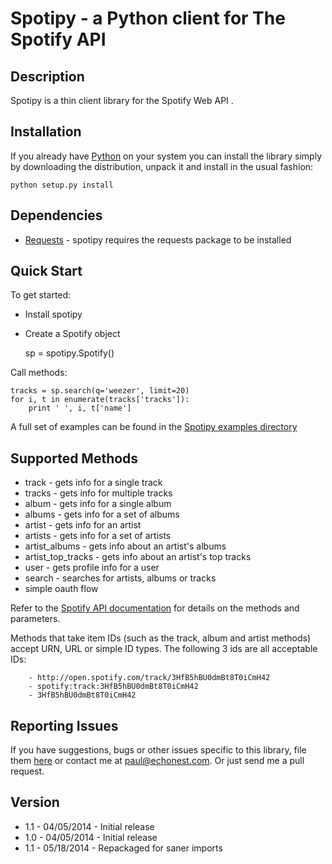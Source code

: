 # Spotipy - a Python client for The Spotify API

## Description

Spotipy is a thin client library for the Spotify Web API . 


## Installation
If you already have [Python](http://www.python.org/) on your system you can install
the library simply by downloading the distribution, unpack it and install in the usual fashion:

    python setup.py install


## Dependencies

- [Requests](https://github.com/kennethreitz/requests) - spotipy requires the requests package to be installed


## Quick Start
To get started:

- Install spotipy

- Create a Spotify object   
   
    sp = spotipy.Spotify()

Call methods:

	tracks = sp.search(q='weezer', limit=20)
    for i, t in enumerate(tracks['tracks']):
        print ' ', i, t['name']

A full set of examples can be found in the [Spotipy examples directory](https://github.com/plamere/spotipy/tree/master/examples)
        
   
## Supported Methods

 - track - gets info for a single track
 - tracks - gets info for multiple tracks
 - album - gets info for a single album
 - albums - gets info for a set of albums 
 - artist - gets info for an artist
 - artists - gets info for a set of artists
 - artist_albums - gets info about an artist's albums
 - artist_top_tracks - gets info about an artist's top tracks
 - user - gets profile info for a user
 - search - searches for artists, albums or tracks
 - simple oauth flow

Refer to the [Spotify API documentation](https://developer.spotify.com/spotify-web-api/) for details on the methods and parameters.

Methods that take item IDs (such as the track, album and artist methods) accept URN, URL or simple ID types. The following 3 ids are all acceptable IDs:

        - http://open.spotify.com/track/3HfB5hBU0dmBt8T0iCmH42
        - spotify:track:3HfB5hBU0dmBt8T0iCmH42
        - 3HfB5hBU0dmBt8T0iCmH42


## Reporting Issues

If you have suggestions, bugs or other issues specific to this library, file them [here](https://github.com/plamere/spotipy/issues) or contact me
at [paul@echonest.com](mailto:paul@echonest.com). Or just send me a pull request.

## Version

- 1.1 - 04/05/2014 - Initial release
- 1.0 - 04/05/2014 - Initial release
- 1.1 - 05/18/2014 - Repackaged for saner imports

